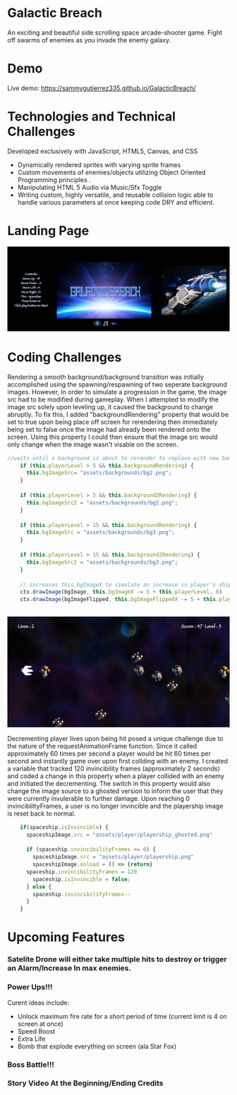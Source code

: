 # Galactic Breach
An exciting and beautiful side scrolling space arcade-shooter game. Fight off swarms of enemies as you invade the enemy galaxy.

# Demo
Live demo: https://sammygutierrez335.github.io/GalacticBreach/

# Technologies and Technical Challenges
Developed exclusively with JavaScript, HTML5, Canvas, and CSS

* Dynamically rendered sprites with varying sprite frames
* Custom movements of enemies/objects utilizing Object Oriented Programming principles .
* Manipulating HTML 5 Audio via Music/Sfx Toggle
* Writing custom, highly versatile, and reusable collision logic able to handle various parameters at once keeping code DRY and efficient.

# Landing Page

![](README_images/Menu.png)


# Coding Challenges     
Rendering a smooth background/background transition was initially accomplished using the spawning/respawning of two seperate background images.
However, In order to simulate a progression in the game, the image src had to be modified during gameplay. 
When I attempted to modify the image src solely upon leveling up, it caused the background to change abruptly.
To fix this, I added "backgroundRendering" property that would be set to true upon being place off screen for rerendering 
then immediately being set to false once the image had already been rendered onto the screen. 
Using this property I could then ensure that the image src would only change when the image wasn't visable on the screen.

```javascript 
//waits until a background is about to rerender to replace with new background image.
    if (this.playerLevel > 5 && this.backgroundRendering) {
      this.bgImageSrc= "assets/backgrounds/bg2.png";
    }

    if (this.playerLevel > 5 && this.background2Rendering) {
      this.bgImageSrc2 = "assets/backgrounds/bg2.png";
    }

    if (this.playerLevel > 15 && this.backgroundRendering) {
      this.bgImageSrc = "assets/backgrounds/bg3.png";
    }

    if (this.playerLevel > 15 && this.background2Rendering) {
      this.bgImageSrc2 = "assets/backgrounds/bg3.png";
    }

    // increases this.bgImageX to simulate an increase in player's ship speed.
    ctx.drawImage(bgImage, this.bgImageX -= 5 + this.playerLevel, 0)
    ctx.drawImage(bgImageFlipped, this.bgImageFlippedX -= 5 + this.playerLevel, 0)
    
```

![](README_images/invincibilityFrames.png)

Decrementing player lives upon being hit posed a unique challenge due to the nature of the requestAnimationFrame function. Since it called approximately 60 times per second a player would be hit 60 times per second and instantly game over upon first collding with an enemy. I created a variable that tracked 120 invincibility frames (approximately 2 seconds) and coded a change in this property when a player collided with an enemy and initiated the decrementing. The switch in this property would also change the image source to a ghosted version to inform the user that they were currently invulerable to further damage. Upon reaching 0 invincibilityFrames, a user is no longer invincible and the playership image is reset back to normal.

```javascript
    if(spaceship.isInvincible) {
      spaceshipImage.src = "assets/player/playership_ghosted.png"
     
      if (spaceship.invincibilityFrames <= 0) {
        spaceshipImage.src = "assets/player/playership.png"
        spaceshipImage.onload = () => {return}
      spaceship.invincibilityFrames = 120
        spaceship.isInvincible = false;
      } else {
        spaceship.invincibilityFrames--
      }
    }
```

# Upcoming Features

### Satelite Drone will either take multiple hits to destroy or trigger an Alarm/Increase In max enemies.

### Power Ups!!! 
Curent ideas include: 
* Unlock maximum fire rate for a short period of time (current limit is 4 on screen at once)
* Speed Boost
* Extra Life
* Bomb that explode everything on screen (ala Star Fox)

### Boss Battle!!! 
### Story Video At the Beginning/Ending Credits
